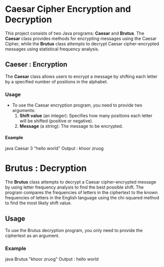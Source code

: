 # Caesar Cipher Encryption and Decryption
This project consists of two Java programs: **Caesar** and **Brutus**. 
The **Caesar** class provides methods for encrypting messages using the Caesar Cipher, while the **Brutus** class attempts to decrypt Caesar cipher-encrypted messages using statistical frequency analysis.
## Caeser : Encryption
The **Caesar** class allows users to encrypt a message by shifting each letter by a specified number of positions in the alphabet.
### Usage
- To use the Caesar encryption program, you need to provide two arguments:
  1. **Shift value** (an integer): Specifies how many positions each letter will be shifted (positive or negative).
  2. **Message** (a string): The message to be encrypted.
#### Example
java Caesar 3 "hello world"
Output : khoor zruog
# Brutus : Decryption
The **Brutus** class attempts to decrypt a Caesar cipher-encrypted message by using letter frequency analysis to find the best possible shift.
The program compares the frequencies of letters in the ciphertext to the known frequencies of letters in the English language using the chi-squared method to find the most likely shift value.
## Usage
To use the Brutus decryption program, you only need to provide the ciphertext as an argument.
### Example
java Brutus "khoor zruog"
Output : hello world
